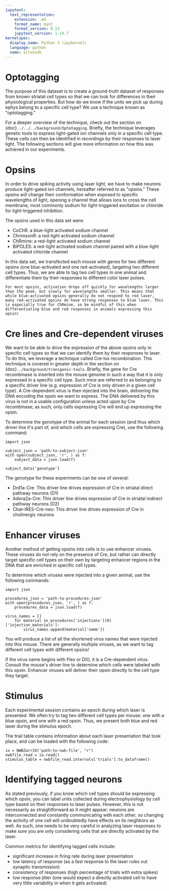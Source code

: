 ```yaml
---
jupytext:
  text_representation:
    extension: .md
    format_name: myst
    format_version: 0.13
    jupytext_version: 1.14.7
kernelspec:
  display_name: Python 3 (ipykernel)
  language: python
  name: allensdk
---
```


# Optotagging

The purpose of this dataset is to create a ground-truth dataset of responses from known striatal cell types so that we can look for differences in their physiological properties. But how do we know if the units we pick up during ephys belong to a specific cell type? We use a technique known as "optotagging."

For a deeper overview of the technique, check out the section on {doc}`../../../background/Optotagging`. Briefly, the technique leverages genetic tools to express light-gated ion channels only in a specific cell type. These cells can then be identified in recordings by their responses to laser light. The following sections will give more information on how this was achieved in our experiments.

# Opsins

In order to drive spiking activity using laser light, we have to make neurons produce light-gated ion channels, hereafter referred to as "opsins." These opsins will change their conformation when exposed to specific wavelengths of light, opening a channel that allows ions to cross the cell membrane, most commonly sodium for light-triggered excitation or chloride for light-triggered inhibition.

The opsins used in this data set were:
* CoChR: a blue-light activated sodium channel
* ChrimsonR: a red-light activated sodium channel
* ChRmine: a red-light activated sodium channel
* BiPOLES: a red-light activated sodium channel paired with a blue-light activated chloride channel

In this data set, we transfected each mouse with genes for two different opsins (one blue-activated and one red-activated), targeting two different cell types. Thus, we are able to tag two cell types in one animal and differentiate them by their responses to different color laser pulses.

```{note}
For most opsins, activation drops off quickly for wavelengths larger than the peak, but slowly for wavelengths smaller. This means that while blue-activated opsins generally do not respond to red laser, many red-activated opsins do have strong responses to blue laser. This is especially true for ChRmine, so be mindful of this when differentiating blue and red responses in animals expressing this opsin!
```

# Cre lines and Cre-dependent viruses

We want to be able to drive the expression of the above opsins only in specific cell types so that we can identify them by their responses to laser. To do this, we leverage a technique called Cre-lox recombination. This technique is covered in greater depth in the section on {doc}`../background/transgenic-tools`. Briefly, the gene for Cre recombinase is inserted into the mouse genome in such a way that it is only expressed in a specific cell type. Such mice are referred to as belonging to a specific driver line (e.g. expression of Cre is only driven in a given cell type). A Cre-dependent virus is then injected into the brain, delivering the DNA encoding the opsin we want to express. The DNA delivered by this virus is not in a usable configuration unless acted upon by Cre recombinase; as such, only cells expressing Cre will end up expressing the opsin.

To determine the genotype of the animal for each session (and thus which driver line it's part of, and which cells are expressing Cre), use the following command:

```{hint}
import json

subject_json = 'path-to-subject-json'
with open(subject_json, 'r', ) as f:
    subject_data = json.load(f)
    
subject_data['genotype']
```

The genotype for these experiments can be one of several:
* Drd1a-Cre: This driver line drives expression of Cre in striatal direct pathway neurons (D1)
* Adora2a-Cre: This driver line drives expression of Cre in striatal indirect pathway neurons (D2)
* Chat-IRES-Cre-neo: This driver line drives expression of Cre in cholinergic neurons

# Enhancer viruses

Another method of getting opsins into cells is to use enhancer viruses. These viruses do not rely on the presence of Cre, but rather can directly target specific cell types on their own by targeting enhancer regions in the DNA that are enriched in specific cell types.

To determine which viruses were injected into a given animal, use the following commands:

```{hint}
import json

procedures_json = 'path-to-procedures-json'
with open(procedures_json, 'r', ) as f:
    procedures_data = json.load(f)
    
virus_names = []
    for material in procedures['injections'][0]['injection_materials']:
        virus_names.append(material['name'])
```

You will produce a list of all the shortened virus names that were injected into this mouse. There are generally multiple viruses, as we want to tag different cell types with different opsins!

If the virus name begins with Flex or DIO, it is a Cre-dependent virus. Consult the mouse's driver line to determine which cells were labeled with this opsin. Enhancer viruses will deliver their opsin directly to the cell type they target.

# Stimulus

Each experimental session contains an epoch during which laser is presented. We often try to tag two different cell types per mouse: one with a blue opsin, and one with a red opsin. Thus, we present both blue and red laser during the stimulus epoch.

The trial table contains information about each laser presentation that took place, and can be loaded with the following code:

```{hint}
io = NWBZarrIO('path-to-nwb-file', "r")
nwbfile_read = io.read()
stimulus_table = nwbfile_read.intervals['trials'].to_dataframe()
```

# Identifying tagged neurons

As stated previously, if you know which cell types should be expressing which opsin, you can label units collected during electrophysiology by cell type based on their responses to laser pulses. However, this is not necessarily as straightforward as it might appear: neurons are interconnected and constantly communicating with each other, so changing the activity of one cell will undoubtedly have effects on its neighbors as well. As such, one needs to be very careful in analyzing laser responses to make sure you are only considering cells that are directly activated by the laser.

Common metrics for identifying tagged cells include:
* significant increase in firing rate during laser presentation
* low latency of response (as a fast response to the laser rules out synaptic transmission)
* consistency of responses (high percentage of trials with extra spikes)
* low response jitter (one would expect a directly activated cell to have very little variability in when it gets activated)
